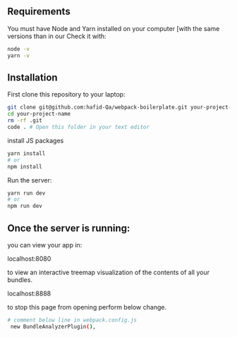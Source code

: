 ## Requirements

You must have Node and Yarn installed on your computer [with the same versions than in our Check it with:

```bash
node -v
yarn -v
```

## Installation

First clone this repository to your laptop:

```bash
git clone git@github.com:hafid-Qa/webpack-boilerplate.git your-project-name
cd your-project-name
rm -rf .git
code . # Open this folder in your text editor
```

install JS packages

```bash
yarn install
# or
npm install
```

Run the server:

```bash
yarn run dev
# or
npm run dev
```

## Once the server is running:

you can view your app in:

localhost:8080

to view an interactive treemap visualization of the contents of all your bundles.

localhost:8888

to stop this page from opening perform below change.

```bash
# comment below line in webpack.config.js
 new BundleAnalyzerPlugin(),
```
